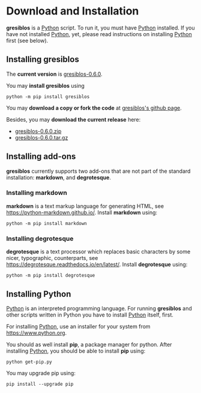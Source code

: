 # Download and Installation

__gresiblos__ is a [Python](https://www.python.org/) script. To run it, you must have [Python](https://www.python.org/) installed. If you have not installed [Python](https://www.python.org/), yet, please read instructions on installing [Python](https://www.python.org/) first (see below).



## Installing gresiblos

The __current version__ is [gresiblos-0.6.0](https://github.com/dkrajzew/gresiblos/releases/tag/0.6.0).

You may __install gresiblos__ using

```console
python -m pip install gresiblos
```

You may __download a copy or fork the code__ at [gresiblos&apos;s github page](https://github.com/dkrajzew/gresiblos).

Besides, you may __download the current release__ here:

* [gresiblos-0.6.0.zip](https://github.com/dkrajzew/gresiblos/archive/refs/tags/0.6.0.zip)
* [gresiblos-0.6.0.tar.gz](https://github.com/dkrajzew/gresiblos/archive/refs/tags/0.6.0.tar.gz)


## Installing add-ons

__gresiblos__ currently supports two add-ons that are not part of the standard installation: **markdown**, and **degrotesque**.

### Installing markdown

__markdown__ is a text markup language for generating HTML, see <https://python-markdown.github.io/>. Install __markdown__ using:

```console
python -m pip install markdown
```

### Installing degrotesque

__degrotesque__ is a text processor which replaces basic characters by some nicer, typographic, counterparts, see <https://degrotesque.readthedocs.io/en/latest/>. Install __degrotesque__ using:

```console
python -m pip install degrotesque
```


## Installing Python

[Python](https://www.python.org/) is an interpreted programming language. For running __gresiblos__ and other scripts written in Python you have to install [Python](https://www.python.org/) itself, first.

For installing [Python](https://www.python.org/), use an installer for your system from <https://www.python.org>.

You should as well install **pip**, a package manager for python. After installing [Python](https://www.python.org/), you should be able to install **pip** using:

```console
python get-pip.py
```

You may upgrade pip using:

```console
pip install --upgrade pip
```


